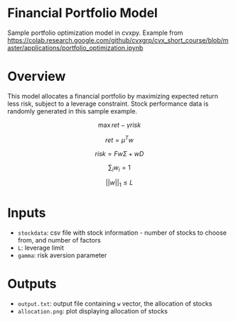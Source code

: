 # Financial Portfolio Model
Sample portfolio optimization model in cvxpy. Example from https://colab.research.google.com/github/cvxgrp/cvx_short_course/blob/master/applications/portfolio_optimization.ipynb

# Overview

This model allocates a financial portfolio by maximizing expected return less risk, subject to a leverage constraint. Stock performance data is randomly generated in this sample example.

$$\max ret - \gamma risk$$

$$ret=\mu^T w$$

$$risk=Fw\Sigma+wD$$

$$\sum_i w_i = 1$$

$$||w||_1 \leq L$$



# Inputs

* `stockdata`: csv file with stock information - number of stocks to choose from, and number of factors
* `L`: leverage limit
* `gamma`: risk aversion parameter


# Outputs

* `output.txt`: output file containing `w` vector, the allocation of stocks
* `allocation.png`: plot displaying allocation of stocks